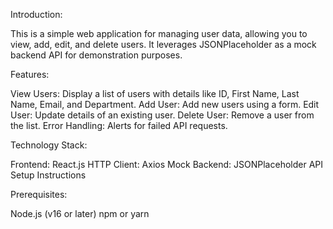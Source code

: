 Introduction:

This is a simple web application for managing user data, allowing you to view, add, edit, and delete users. It leverages JSONPlaceholder as a mock backend API for demonstration purposes.

Features:

View Users: Display a list of users with details like ID, First Name, Last Name, Email, and Department.
Add User: Add new users using a form.
Edit User: Update details of an existing user.
Delete User: Remove a user from the list.
Error Handling: Alerts for failed API requests.

Technology Stack:

Frontend: React.js
HTTP Client: Axios
Mock Backend: JSONPlaceholder API
Setup Instructions

Prerequisites:

Node.js (v16 or later)
npm or yarn

